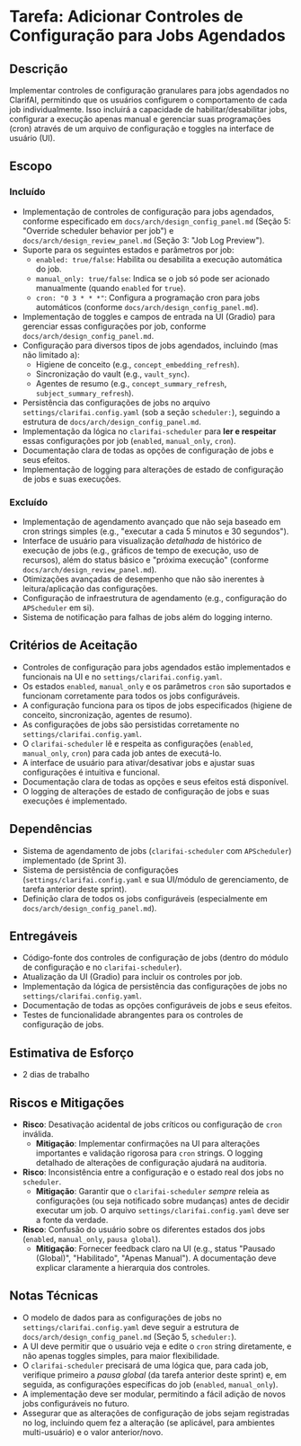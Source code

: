 # Tarefa: Adicionar Controles de Configuração para Jobs Agendados

## Descrição
Implementar controles de configuração granulares para jobs agendados no ClarifAI, permitindo que os usuários configurem o comportamento de cada job individualmente. Isso incluirá a capacidade de habilitar/desabilitar jobs, configurar a execução apenas manual e gerenciar suas programações (cron) através de um arquivo de configuração e toggles na interface de usuário (UI).

## Escopo

### Incluído
- Implementação de controles de configuração para jobs agendados, conforme especificado em `docs/arch/design_config_panel.md` (Seção 5: "Override scheduler behavior per job") e `docs/arch/design_review_panel.md` (Seção 3: "Job Log Preview").
- Suporte para os seguintes estados e parâmetros por job:
    - `enabled: true/false`: Habilita ou desabilita a execução automática do job.
    - `manual_only: true/false`: Indica se o job só pode ser acionado manualmente (quando `enabled` for `true`).
    - `cron: "0 3 * * *"`: Configura a programação cron para jobs automáticos (conforme `docs/arch/design_config_panel.md`).
- Implementação de toggles e campos de entrada na UI (Gradio) para gerenciar essas configurações por job, conforme `docs/arch/design_config_panel.md`.
- Configuração para diversos tipos de jobs agendados, incluindo (mas não limitado a):
    - Higiene de conceito (e.g., `concept_embedding_refresh`).
    - Sincronização do vault (e.g., `vault_sync`).
    - Agentes de resumo (e.g., `concept_summary_refresh`, `subject_summary_refresh`).
- Persistência das configurações de jobs no arquivo `settings/clarifai.config.yaml` (sob a seção `scheduler:`), seguindo a estrutura de `docs/arch/design_config_panel.md`.
- Implementação da lógica no `clarifai-scheduler` para **ler e respeitar** essas configurações por job (`enabled`, `manual_only`, `cron`).
- Documentação clara de todas as opções de configuração de jobs e seus efeitos.
- Implementação de logging para alterações de estado de configuração de jobs e suas execuções.

### Excluído
- Implementação de agendamento avançado que não seja baseado em cron strings simples (e.g., "executar a cada 5 minutos e 30 segundos").
- Interface de usuário para visualização *detalhada* de histórico de execução de jobs (e.g., gráficos de tempo de execução, uso de recursos), além do status básico e "próxima execução" (conforme `docs/arch/design_review_panel.md`).
- Otimizações avançadas de desempenho que não são inerentes à leitura/aplicação das configurações.
- Configuração de infraestrutura de agendamento (e.g., configuração do `APScheduler` em si).
- Sistema de notificação para falhas de jobs além do logging interno.

## Critérios de Aceitação
- Controles de configuração para jobs agendados estão implementados e funcionais na UI e no `settings/clarifai.config.yaml`.
- Os estados `enabled`, `manual_only` e os parâmetros `cron` são suportados e funcionam corretamente para todos os jobs configuráveis.
- A configuração funciona para os tipos de jobs especificados (higiene de conceito, sincronização, agentes de resumo).
- As configurações de jobs são persistidas corretamente no `settings/clarifai.config.yaml`.
- O `clarifai-scheduler` lê e respeita as configurações (`enabled`, `manual_only`, `cron`) para cada job antes de executá-lo.
- A interface de usuário para ativar/desativar jobs e ajustar suas configurações é intuitiva e funcional.
- Documentação clara de todas as opções e seus efeitos está disponível.
- O logging de alterações de estado de configuração de jobs e suas execuções é implementado.

## Dependências
- Sistema de agendamento de jobs (`clarifai-scheduler` com `APScheduler`) implementado (de Sprint 3).
- Sistema de persistência de configurações (`settings/clarifai.config.yaml` e sua UI/módulo de gerenciamento, de tarefa anterior deste sprint).
- Definição clara de todos os jobs configuráveis (especialmente em `docs/arch/design_config_panel.md`).

## Entregáveis
- Código-fonte dos controles de configuração de jobs (dentro do módulo de configuração e no `clarifai-scheduler`).
- Atualização da UI (Gradio) para incluir os controles por job.
- Implementação da lógica de persistência das configurações de jobs no `settings/clarifai.config.yaml`.
- Documentação de todas as opções configuráveis de jobs e seus efeitos.
- Testes de funcionalidade abrangentes para os controles de configuração de jobs.

## Estimativa de Esforço
- 2 dias de trabalho

## Riscos e Mitigações
- **Risco**: Desativação acidental de jobs críticos ou configuração de `cron` inválida.
  - **Mitigação**: Implementar confirmações na UI para alterações importantes e validação rigorosa para `cron` strings. O logging detalhado de alterações de configuração ajudará na auditoria.
- **Risco**: Inconsistência entre a configuração e o estado real dos jobs no `scheduler`.
  - **Mitigação**: Garantir que o `clarifai-scheduler` *sempre* releia as configurações (ou seja notificado sobre mudanças) antes de decidir executar um job. O arquivo `settings/clarifai.config.yaml` deve ser a fonte da verdade.
- **Risco**: Confusão do usuário sobre os diferentes estados dos jobs (`enabled`, `manual_only`, `pausa global`).
  - **Mitigação**: Fornecer feedback claro na UI (e.g., status "Pausado (Global)", "Habilitado", "Apenas Manual"). A documentação deve explicar claramente a hierarquia dos controles.

## Notas Técnicas
- O modelo de dados para as configurações de jobs no `settings/clarifai.config.yaml` deve seguir a estrutura de `docs/arch/design_config_panel.md` (Seção 5, `scheduler:`).
- A UI deve permitir que o usuário veja e edite o `cron` string diretamente, e não apenas toggles simples, para maior flexibilidade.
- O `clarifai-scheduler` precisará de uma lógica que, para cada job, verifique primeiro a *pausa global* (da tarefa anterior deste sprint) e, em seguida, as configurações específicas do job (`enabled`, `manual_only`).
- A implementação deve ser modular, permitindo a fácil adição de novos jobs configuráveis no futuro.
- Assegurar que as alterações de configuração de jobs sejam registradas no log, incluindo quem fez a alteração (se aplicável, para ambientes multi-usuário) e o valor anterior/novo.
